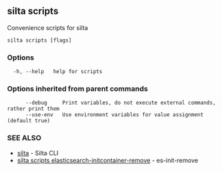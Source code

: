 ## silta scripts

Convenience scripts for silta

```
silta scripts [flags]
```

### Options

```
  -h, --help   help for scripts
```

### Options inherited from parent commands

```
      --debug     Print variables, do not execute external commands, rather print them
      --use-env   Use environment variables for value assignment (default true)
```

### SEE ALSO

* [silta](silta.md)	 - Silta CLI
* [silta scripts elasticsearch-initcontainer-remove](silta_scripts_elasticsearch-initcontainer-remove.md)	 - es-init-remove

